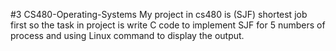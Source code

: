 #3 CS480-Operating-Systems
   My project in cs480 is (SJF) shortest job first so the task in project is write C code to implement SJF for 5 numbers of process and using Linux command to display the output.
